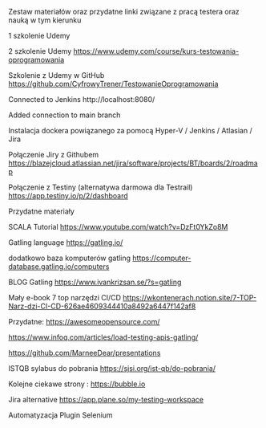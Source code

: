 Zestaw materiałów oraz przydatne linki związane z pracą testera oraz nauką w tym kierunku

1 szkolenie Udemy

2 szkolenie Udemy https://www.udemy.com/course/kurs-testowania-oprogramowania


Szkolenie z Udemy w GitHub https://github.com/CyfrowyTrener/TestowanieOprogramowania

Connected to Jenkins http://localhost:8080/

Added connection to main branch

Instalacja dockera powiązanego za pomocą Hyper-V / Jenkins / Atlasian / Jira

Połączenie Jiry z Githubem https://blazejcloud.atlassian.net/jira/software/projects/BT/boards/2/roadmap

Połączenie z Testiny (alternatywa darmowa dla Testrail) https://app.testiny.io/p/2/dashboard


Przydatne materiały

SCALA Tutorial https://www.youtube.com/watch?v=DzFt0YkZo8M

Gatling language https://gatling.io/
  
  dodatkowo baza komputerów gatling https://computer-database.gatling.io/computers

BLOG Gatling https://www.ivankrizsan.se/?s=gatling

Mały e-book 7 top narzędzi CI/CD https://wkontenerach.notion.site/7-TOP-Narz-dzi-CI-CD-626ae4609344410a8492a6447f142af8

Przydatne: 
https://awesomeopensource.com/

https://www.infoq.com/articles/load-testing-apis-gatling/
          
https://github.com/MarneeDear/presentations

ISTQB sylabus do pobrania https://sjsi.org/ist-qb/do-pobrania/
 
Kolejne ciekawe strony : https://bubble.io 

Jira alternative https://app.plane.so/my-testing-workspace
 
Automatyzacja
Plugin Selenium
